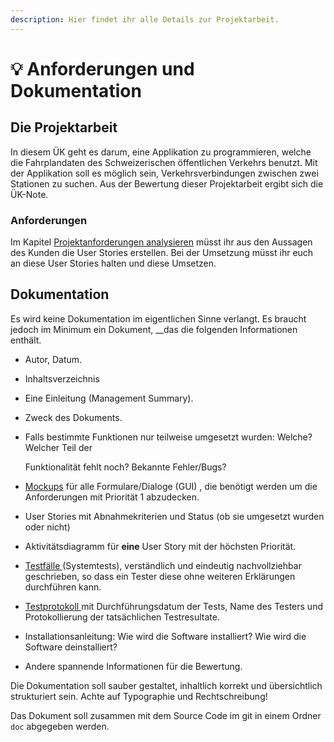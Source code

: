 ```yaml
---
description: Hier findet ihr alle Details zur Projektarbeit.
---
```


# 💡 Anforderungen und Dokumentation

## Die Projektarbeit

In diesem ÜK geht es darum, eine Applikation zu programmieren, welche die Fahrplandaten des Schweizerischen öffentlichen Verkehrs benutzt. Mit der Applikation soll es möglich sein, Verkehrsverbindungen zwischen zwei Stationen zu suchen. Aus der Bewertung dieser Projektarbeit ergibt sich die ÜK-Note.

### Anforderungen

Im Kapitel [Projektanforderungen analysieren](../../tag-2/projektanforderungen-analysieren.md) müsst ihr aus den Aussagen des Kunden die User Stories erstellen. Bei der Umsetzung müsst ihr euch an diese User Stories halten und diese Umsetzen.

## Dokumentation

Es wird keine Dokumentation im eigentlichen Sinne verlangt. Es braucht jedoch im Minimum ein Dokument, __das die folgenden Informationen enthält.

* Autor, Datum.
* Inhaltsverzeichnis
* Eine Einleitung \(Management Summary\).
* Zweck des Dokuments.
* Falls bestimmte Funktionen nur teilweise umgesetzt wurden: Welche? Welcher Teil der

  Funktionalität fehlt noch? Bekannte Fehler/Bugs?

* [Mockups](../../tag-2/mockup-erstellen.md) für alle Formulare/Dialoge \(GUI\) , die benötigt werden um die Anforderungen mit Priorität 1 abzudecken.
* User Stories mit Abnahmekriterien und Status \(ob sie umgesetzt wurden oder nicht\)
* Aktivitätsdiagramm für **eine** User Story mit der höchsten Priorität.
* [Testfälle ](../../tag-3/testing/)\(Systemtests\), verständlich und eindeutig nachvollziehbar geschrieben, so dass ein Tester diese ohne weiteren Erklärungen durchführen kann.
* [Testprotokoll ](../../tag-3/testing/#testprotokoll)mit Durchführungsdatum der Tests, Name des Testers und Protokollierung der tatsächlichen Testresultate.
* Installationsanleitung: Wie wird die Software installiert? Wie wird die Software deinstalliert?
* Andere spannende Informationen für die Bewertung.

Die Dokumentation soll sauber gestaltet, inhaltlich korrekt und übersichtlich strukturiert sein. Achte auf Typographie und Rechtschreibung!

Das Dokument soll zusammen mit dem Source Code im git in einem Ordner `doc` abgegeben werden.

